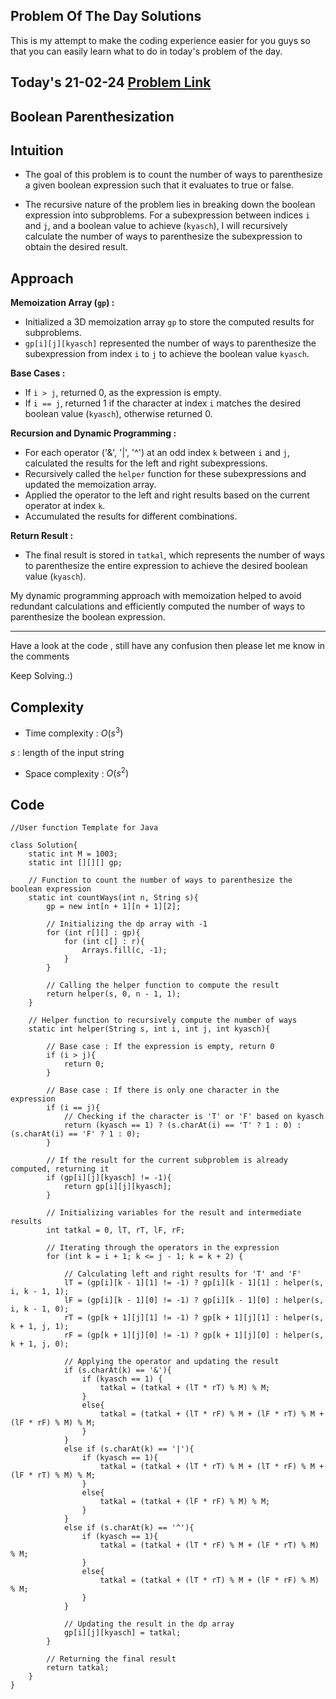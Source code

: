 ## Problem Of The Day Solutions

This is my attempt to make the coding experience easier for you guys so that you can easily learn what to do in today's problem of the day.

## Today's 21-02-24 [Problem Link](https://www.geeksforgeeks.org/problems/boolean-parenthesization5610/1)
## Boolean Parenthesization

## Intuition

- The goal of this problem is to count the number of ways to parenthesize a given boolean expression such that it evaluates to true or false.

- The recursive nature of the problem lies in breaking down the boolean expression into subproblems. For a subexpression between indices `i` and `j`, and a boolean value to achieve (`kyasch`), I will recursively calculate the number of ways to parenthesize the subexpression to obtain the desired result.

## Approach

**Memoization Array (`gp`) :**
   - Initialized a 3D memoization array `gp` to store the computed results for subproblems.
   - `gp[i][j][kyasch]` represented the number of ways to parenthesize the subexpression from index `i` to `j` to achieve the boolean value `kyasch`.

**Base Cases :**
   - If `i > j`, returned 0, as the expression is empty.
   - If `i == j`, returned 1 if the character at index `i` matches the desired boolean value (`kyasch`), otherwise returned 0.

**Recursion and Dynamic Programming :**
   - For each operator ('&', '|', '^') at an odd index `k` between `i` and `j`, calculated the results for the left and right subexpressions.
   - Recursively called the `helper` function for these subexpressions and updated the memoization array.
   - Applied the operator to the left and right results based on the current operator at index `k`.
   - Accumulated the results for different combinations.

**Return Result :**
   - The final result is stored in `tatkal`, which represents the number of ways to parenthesize the entire expression to achieve the desired boolean value (`kyasch`).

My dynamic programming approach with memoization helped to avoid redundant calculations and efficiently computed the number of ways to parenthesize the boolean expression.


---
Have a look at the code , still have any confusion then please let me know in the comments

Keep Solving.:)

## Complexity
- Time complexity : $O(s^3)$
<!-- Add your time complexity here, e.g. $$O())$$ -->
$s$ :  length of the input string
- Space complexity : $O(s^2)$
<!-- Add your space complexity here, e.g. $$O(n)$$ -->
   
## Code 

```
//User function Template for Java

class Solution{
    static int M = 1003;
    static int [][][] gp;

    // Function to count the number of ways to parenthesize the boolean expression
    static int countWays(int n, String s){
        gp = new int[n + 1][n + 1][2];

        // Initializing the dp array with -1
        for (int r[][] : gp){
            for (int c[] : r){
                Arrays.fill(c, -1);
            }
        }

        // Calling the helper function to compute the result
        return helper(s, 0, n - 1, 1);
    }
    
    // Helper function to recursively compute the number of ways
    static int helper(String s, int i, int j, int kyasch){
        
        // Base case : If the expression is empty, return 0
        if (i > j){
            return 0;
        }

        // Base case : If there is only one character in the expression
        if (i == j){
            // Checking if the character is 'T' or 'F' based on kyasch
            return (kyasch == 1) ? (s.charAt(i) == 'T' ? 1 : 0) : (s.charAt(i) == 'F' ? 1 : 0);
        }

        // If the result for the current subproblem is already computed, returning it
        if (gp[i][j][kyasch] != -1){
            return gp[i][j][kyasch];
        }

        // Initializing variables for the result and intermediate results
        int tatkal = 0, lT, rT, lF, rF;

        // Iterating through the operators in the expression
        for (int k = i + 1; k <= j - 1; k = k + 2) {

            // Calculating left and right results for 'T' and 'F'
            lT = (gp[i][k - 1][1] != -1) ? gp[i][k - 1][1] : helper(s, i, k - 1, 1);
            lF = (gp[i][k - 1][0] != -1) ? gp[i][k - 1][0] : helper(s, i, k - 1, 0);
            rT = (gp[k + 1][j][1] != -1) ? gp[k + 1][j][1] : helper(s, k + 1, j, 1);
            rF = (gp[k + 1][j][0] != -1) ? gp[k + 1][j][0] : helper(s, k + 1, j, 0);

            // Applying the operator and updating the result
            if (s.charAt(k) == '&'){
                if (kyasch == 1) {
                    tatkal = (tatkal + (lT * rT) % M) % M;
                }
                else{
                    tatkal = (tatkal + (lT * rF) % M + (lF * rT) % M + (lF * rF) % M) % M;
                }
            }
            else if (s.charAt(k) == '|'){
                if (kyasch == 1){
                    tatkal = (tatkal + (lT * rT) % M + (lT * rF) % M + (lF * rT) % M) % M;
                }
                else{
                    tatkal = (tatkal + (lF * rF) % M) % M;
                }
            }
            else if (s.charAt(k) == '^'){
                if (kyasch == 1){
                    tatkal = (tatkal + (lT * rF) % M + (lF * rT) % M) % M;
                }
                else{
                    tatkal = (tatkal + (lT * rT) % M + (lF * rF) % M) % M;
                }
            }

            // Updating the result in the dp array
            gp[i][j][kyasch] = tatkal;
        }

        // Returning the final result
        return tatkal;
    }
}
```
